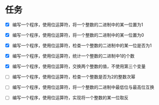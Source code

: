 # 任务

- [x] 编写一个程序，使用位运算符，将一个整数的二进制中的某一位置为1 

- [x] 编写一个程序，使用位运算符，将一个整数的二进制中的某一位置为0  

- [x] 编写一个程序，使用位运算符，检查一个整数的二进制中的某一位是否为1  

- [x] 编写一个程序，使用位运算符，统计一个整数的二进制中1的个数  

- [x] 编写一个程序，使用位运算符，交换两个整数的值，不使用第三个变量  

- [ ] 编写一个程序，使用位运算符，检查一个整数是否为2的整数次幂  

- [ ] 编写一个程序，使用位运算符，将一个整数的二进制中最低位与最高位互换  

- [ ] 编写一个程序，使用位运算符，实现将一个整数的某一位取反
